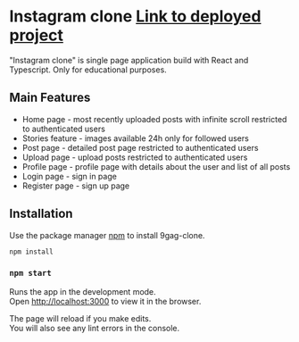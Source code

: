 # Instagram clone [Link to deployed project](https://we-lvlup-insta.vercel.app/)

"Instagram clone" is single page application build with React and Typescript. Only for educational purposes.

## Main Features

- Home page - most recently uploaded posts with infinite scroll restricted to authenticated users
- Stories feature - images available 24h only for followed users
- Post page - detailed post page restricted to authenticated users
- Upload page - upload posts restricted to authenticated users
- Profile page - profile page with details about the user and list of all posts
- Login page - sign in page
- Register page - sign up page

## Installation

Use the package manager [npm](https://www.npmjs.com/) to install 9gag-clone.

```bash
npm install
```
### `npm start`

Runs the app in the development mode.\
Open [http://localhost:3000](http://localhost:3000) to view it in the browser.

The page will reload if you make edits.\
You will also see any lint errors in the console.
